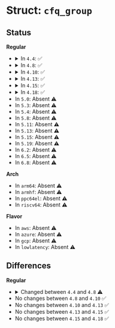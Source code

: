 # Struct: <code>cfq_group</code>

## Status
<b>Regular</b>
<ul>
<li>
<details>
<summary>In <code>4.4</code>: ✅</summary>

```c
struct cfq_group {
    struct blkg_policy_data pd;
    struct rb_node rb_node;
    u64 vdisktime;
    int nr_active;
    unsigned int children_weight;
    unsigned int vfraction;
    unsigned int weight;
    unsigned int new_weight;
    unsigned int dev_weight;
    unsigned int leaf_weight;
    unsigned int new_leaf_weight;
    unsigned int dev_leaf_weight;
    int nr_cfqq;
    unsigned int busy_queues_avg[3];
    struct cfq_rb_root service_trees[6];
    struct cfq_rb_root service_tree_idle;
    long unsigned int saved_wl_slice;
    enum wl_type_t saved_wl_type;
    enum wl_class_t saved_wl_class;
    int dispatched;
    struct cfq_ttime ttime;
    struct cfqg_stats stats;
    struct cfq_queue * async_cfqq[16];
    struct cfq_queue *async_idle_cfqq;
};
```
</details>
</li>
<li>
<details>
<summary>In <code>4.8</code>: ✅</summary>

```c
struct cfq_group {
    struct blkg_policy_data pd;
    struct rb_node rb_node;
    u64 vdisktime;
    int nr_active;
    unsigned int children_weight;
    unsigned int vfraction;
    unsigned int weight;
    unsigned int new_weight;
    unsigned int dev_weight;
    unsigned int leaf_weight;
    unsigned int new_leaf_weight;
    unsigned int dev_leaf_weight;
    int nr_cfqq;
    unsigned int busy_queues_avg[3];
    struct cfq_rb_root service_trees[6];
    struct cfq_rb_root service_tree_idle;
    u64 saved_wl_slice;
    enum wl_type_t saved_wl_type;
    enum wl_class_t saved_wl_class;
    int dispatched;
    struct cfq_ttime ttime;
    struct cfqg_stats stats;
    struct cfq_queue * async_cfqq[16];
    struct cfq_queue *async_idle_cfqq;
};
```
</details>
</li>
<li>
<details>
<summary>In <code>4.10</code>: ✅</summary>

```c
struct cfq_group {
    struct blkg_policy_data pd;
    struct rb_node rb_node;
    u64 vdisktime;
    int nr_active;
    unsigned int children_weight;
    unsigned int vfraction;
    unsigned int weight;
    unsigned int new_weight;
    unsigned int dev_weight;
    unsigned int leaf_weight;
    unsigned int new_leaf_weight;
    unsigned int dev_leaf_weight;
    int nr_cfqq;
    unsigned int busy_queues_avg[3];
    struct cfq_rb_root service_trees[6];
    struct cfq_rb_root service_tree_idle;
    u64 saved_wl_slice;
    enum wl_type_t saved_wl_type;
    enum wl_class_t saved_wl_class;
    int dispatched;
    struct cfq_ttime ttime;
    struct cfqg_stats stats;
    struct cfq_queue * async_cfqq[16];
    struct cfq_queue *async_idle_cfqq;
};
```
</details>
</li>
<li>
<details>
<summary>In <code>4.13</code>: ✅</summary>

```c
struct cfq_group {
    struct blkg_policy_data pd;
    struct rb_node rb_node;
    u64 vdisktime;
    int nr_active;
    unsigned int children_weight;
    unsigned int vfraction;
    unsigned int weight;
    unsigned int new_weight;
    unsigned int dev_weight;
    unsigned int leaf_weight;
    unsigned int new_leaf_weight;
    unsigned int dev_leaf_weight;
    int nr_cfqq;
    unsigned int busy_queues_avg[3];
    struct cfq_rb_root service_trees[6];
    struct cfq_rb_root service_tree_idle;
    u64 saved_wl_slice;
    enum wl_type_t saved_wl_type;
    enum wl_class_t saved_wl_class;
    int dispatched;
    struct cfq_ttime ttime;
    struct cfqg_stats stats;
    struct cfq_queue * async_cfqq[16];
    struct cfq_queue *async_idle_cfqq;
};
```
</details>
</li>
<li>
<details>
<summary>In <code>4.15</code>: ✅</summary>

```c
struct cfq_group {
    struct blkg_policy_data pd;
    struct rb_node rb_node;
    u64 vdisktime;
    int nr_active;
    unsigned int children_weight;
    unsigned int vfraction;
    unsigned int weight;
    unsigned int new_weight;
    unsigned int dev_weight;
    unsigned int leaf_weight;
    unsigned int new_leaf_weight;
    unsigned int dev_leaf_weight;
    int nr_cfqq;
    unsigned int busy_queues_avg[3];
    struct cfq_rb_root service_trees[6];
    struct cfq_rb_root service_tree_idle;
    u64 saved_wl_slice;
    enum wl_type_t saved_wl_type;
    enum wl_class_t saved_wl_class;
    int dispatched;
    struct cfq_ttime ttime;
    struct cfqg_stats stats;
    struct cfq_queue * async_cfqq[16];
    struct cfq_queue *async_idle_cfqq;
};
```
</details>
</li>
<li>
<details>
<summary>In <code>4.18</code>: ✅</summary>

```c
struct cfq_group {
    struct blkg_policy_data pd;
    struct rb_node rb_node;
    u64 vdisktime;
    int nr_active;
    unsigned int children_weight;
    unsigned int vfraction;
    unsigned int weight;
    unsigned int new_weight;
    unsigned int dev_weight;
    unsigned int leaf_weight;
    unsigned int new_leaf_weight;
    unsigned int dev_leaf_weight;
    int nr_cfqq;
    unsigned int busy_queues_avg[3];
    struct cfq_rb_root service_trees[6];
    struct cfq_rb_root service_tree_idle;
    u64 saved_wl_slice;
    enum wl_type_t saved_wl_type;
    enum wl_class_t saved_wl_class;
    int dispatched;
    struct cfq_ttime ttime;
    struct cfqg_stats stats;
    struct cfq_queue * async_cfqq[16];
    struct cfq_queue *async_idle_cfqq;
};
```
</details>
</li>
<li>
In <code>5.0</code>: Absent ⚠️
</li>
<li>
In <code>5.3</code>: Absent ⚠️
</li>
<li>
In <code>5.4</code>: Absent ⚠️
</li>
<li>
In <code>5.8</code>: Absent ⚠️
</li>
<li>
In <code>5.11</code>: Absent ⚠️
</li>
<li>
In <code>5.13</code>: Absent ⚠️
</li>
<li>
In <code>5.15</code>: Absent ⚠️
</li>
<li>
In <code>5.19</code>: Absent ⚠️
</li>
<li>
In <code>6.2</code>: Absent ⚠️
</li>
<li>
In <code>6.5</code>: Absent ⚠️
</li>
<li>
In <code>6.8</code>: Absent ⚠️
</li>
</ul>
<b>Arch</b>
<ul>
<li>
In <code>arm64</code>: Absent ⚠️
</li>
<li>
In <code>armhf</code>: Absent ⚠️
</li>
<li>
In <code>ppc64el</code>: Absent ⚠️
</li>
<li>
In <code>riscv64</code>: Absent ⚠️
</li>
</ul>
<b>Flavor</b>
<ul>
<li>
In <code>aws</code>: Absent ⚠️
</li>
<li>
In <code>azure</code>: Absent ⚠️
</li>
<li>
In <code>gcp</code>: Absent ⚠️
</li>
<li>
In <code>lowlatency</code>: Absent ⚠️
</li>
</ul>

## Differences
<b>Regular</b>
<ul>
<li>
<details>
<summary>Changed between <code>4.4</code> and <code>4.8</code> ⚠️</summary>
<ul>
<li>
<b>Field type changed. </b>
<code>long unsigned int saved_wl_slice</code> ➡️ <code>u64 saved_wl_slice</code>
</li>
</ul>
</details>
</li>
<li>
No changes between <code>4.8</code> and <code>4.10</code> ✅
</li>
<li>
No changes between <code>4.10</code> and <code>4.13</code> ✅
</li>
<li>
No changes between <code>4.13</code> and <code>4.15</code> ✅
</li>
<li>
No changes between <code>4.15</code> and <code>4.18</code> ✅
</li>
</ul>
